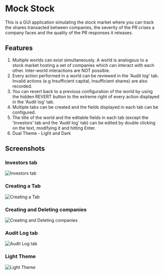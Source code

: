 # Mock Stock
This is a GUI application simulating the stock market where you can track the shares transacted between companies, the severity of the PR crises a company faces and the quality of the PR responses it releases.

## Features
1. Multiple worlds can exist simultaneously. A world is analogous to a stock market hosting a set of companies which can interact with each other. Inter-world interactions are NOT possible.
2. Every action performed in a world can be reviewed in the 'Audit log' tab. Invalid actions (e.g Insufficient capital, Insufficient shares) are also recorded.
3. You can revert back to a previous configuration of the world by using the hidden REVERT button to the extreme right of every action displayed in the 'Audit log' tab.
4. Multiple tabs can be created and the fields displayed in each tab can be configured.
5. The title of the world and the editable fields in each tab (except the 'Investors' tab and the 'Audit log' tab) can be edited by double clicking on the text, modifying it and hitting Enter.
6. Dual Theme - Light and Dark

## Screenshots
### Investors tab 
![Investors tab](https://user-images.githubusercontent.com/75443405/133928470-21fe02eb-1d75-4b7f-a4df-2752a3f87876.png)

### Creating a Tab 
![Creating a Tab](https://user-images.githubusercontent.com/75443405/133928487-55277792-bce7-4050-9fea-3eac32901b88.png)

### Creating and Deleting companies 
![Creating and Deleting companies](https://user-images.githubusercontent.com/75443405/133928527-c98a50c1-af9a-49e9-ad61-106cb0c09714.png)

### Audit Log tab 
![Audit Log tab](https://user-images.githubusercontent.com/75443405/133928547-83836a82-db92-4b8a-a73b-eca042a2e68d.png)

### Light Theme 
![Light Theme](https://user-images.githubusercontent.com/75443405/133928564-8db02039-2a5e-426a-9d5c-317de2bc4b71.png)



